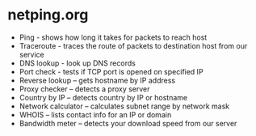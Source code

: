 # netping.org

- Ping - shows how long it takes for packets to reach host
- Traceroute - traces the route of packets to destination host from our service
- DNS lookup - look up DNS records
- Port check - tests if TCP port is opened on specified IP
- Reverse lookup – gets hostname by IP address
- Proxy checker – detects a proxy server
- Country by IP – detects country by IP or hostname
- Network calculator – calculates subnet range by network mask
- WHOIS – lists contact info for an IP or domain
- Bandwidth meter – detects your download speed from our server
